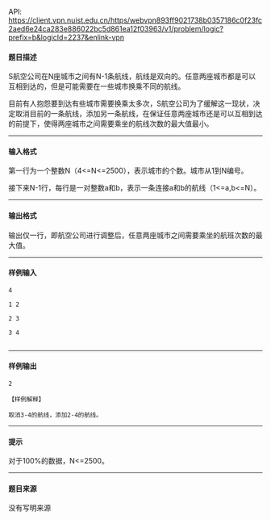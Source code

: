 API: https://client.vpn.nuist.edu.cn/https/webvpn893ff9021738b0357186c0f23fc2aed6e24ca283e886022bc5d861ea12f03963/v1/problem/logic?prefix=b&logicId=2237&enlink-vpn

#### 题目描述

S航空公司在N座城市之间有N-1条航线，航线是双向的。任意两座城市都是可以互相到达的，但是可能需要在一些城市换乘不同的航线。

目前有人抱怨要到达有些城市需要换乘太多次，S航空公司为了缓解这一现状，决定取消目前的一条航线，添加另一条航线，在保证任意两座城市还是可以互相到达的前提下，使得两座城市之间需要乘坐的航线次数的最大值最小。

---

#### 输入格式

第一行为一个整数N（4<=N<=2500），表示城市的个数。城市从1到N编号。

接下来N-1行，每行是一对整数a和b，表示一条连接a和b的航线（1<=a,b<=N）。

---

#### 输出格式

输出仅一行，即航空公司进行调整后，任意两座城市之间需要乘坐的航班次数的最大值。

---

#### 样例输入
```
4

1 2

2 3

3 4


```

---

#### 样例输出
```
2

【样例解释】

取消3-4的航线，添加2-4的航线。

```

---

#### 提示

对于100%的数据，N<=2500。

---

#### 题目来源

没有写明来源